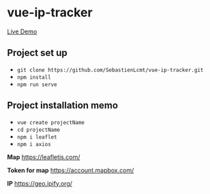 # vue-ip-tracker

[Live Demo](https://vue-ip-tracker-live.netlify.app/)


## Project set up
- ```git clone https://github.com/SebastienLcmt/vue-ip-tracker.git```
- ```npm install```
- ```npm run serve```


## Project installation memo

- ```vue create projectName```
- ```cd projectName```
- ```npm i leaflet```
- ```npm i axios```


**Map**
https://leafletjs.com/

**Token for map**
https://account.mapbox.com/

**IP**
https://geo.ipify.org/
